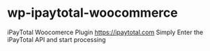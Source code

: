 # wp-ipaytotal-woocommerce
iPayTotal Woocomerce Plugin
https://ipaytotal.com
Simply Enter the iPayTotal API and start processing 
